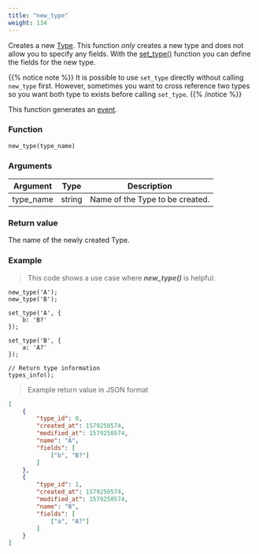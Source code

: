 ```yaml
---
title: "new_type"
weight: 134
---
```


Creates a new [Type](../../data-types/type). This function *only* creates a new type
and does not allow you to specify any fields. With the [set_type()](../set_type) function
you can define the fields for the new type.

{{% notice note %}}
It is possible to use `set_type` directly without calling `new_type` first. However, sometimes
you want to cross reference two types so you want both type to exists before calling `set_type`.
{{% /notice %}}


This function generates an [event](../../overview/events).

### Function

`new_type(type_name)`

### Arguments

Argument | Type | Description
-------- | ---- | -----------
type_name | string | Name of the Type to be created.

### Return value

The name of the newly created Type.

### Example

> This code shows a use case where ***new_type()*** is helpful:

```thingsdb,should_pass
new_type('A');
new_type('B');

set_type('A', {
    b: 'B?'
});

set_type('B', {
    a: 'A?'
});

// Return type information
types_info();
```

> Example return value in JSON format

```json
[
    {
        "type_id": 0,
        "created_at": 1579250574,
        "modified_at": 1579250574,
        "name": "A",
        "fields": [
            ["b", "B?"]
        ]
    },
    {
        "type_id": 1,
        "created_at": 1579250574,
        "modified_at": 1579250574,
        "name": "B",
        "fields": [
            ["a", "A?"]
        ]
    }
]
```

